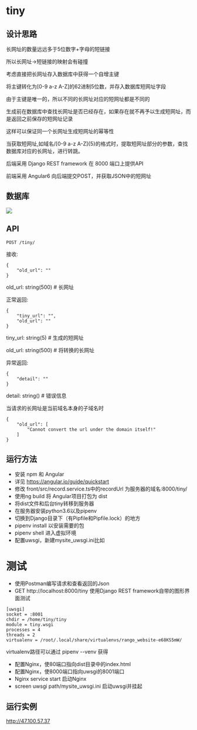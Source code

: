 # tiny

## 设计思路
长网址的数量远远多于5位数字+字母的短链接

所以长网址->短链接的映射会有碰撞

考虑直接把长网址存入数据库中获得一个自增主键

将主键转化为[0-9 a-z A-Z]的62进制5位数，并存入数据库短网址字段

由于主键是唯一的，所以不同的长网址对应的短网址都是不同的

生成前在数据库中查找长网址是否已经存在，如果存在就不再予以生成短网址，而是返回之前保存的短网址记录

这样可以保证同一个长网址生成短网址的幂等性

当获取短网址,如域名/[0-9 a-z A-Z]{5}的格式时，提取短网址部分的参数，查找数据库对应的长网址，进行转跳。

后端采用 Django REST framework 在 8000 端口上提供API

前端采用 Angular6 向后端提交POST，并获取JSON中的短网址
## 数据库
![](http://oj8wl05o7.bkt.clouddn.com/api_record500.png)
## API
```
POST /tiny/
```

接收:

```
{
	"old_url": ""
}
```
old_url: string(500) # 长网址

正常返回:

```
{
	"tiny_url": "",
	"old_url": ""
}
```
tiny_url: string(5) # 生成的短网址

old_url: string(500) # 将转换的长网址

异常返回:

```
{
    "detail": ""
}
```

detail: string() # 错误信息

当请求的长网址是当前域名本身的子域名时

```
{
    "old_url": [
        "Cannot convert the url under the domain itself!"
    ]
}
```

## 运行方法
* 安装 npm 和 Angular
* 详见 https://angular.io/guide/quickstart
* 修改 front/src/record.service.ts中的recordUrl 为服务器的域名:8000/tiny/
* 使用ng build 将 Angular项目打包为 dist
* 将dist文件和后台tiny转移到服务器
* 在服务器安装python3.6以及pipenv
* 切换到Django目录下（有Pipfile和Pipfile.lock）的地方
* pipenv install 以安装需要的包
* pipenv shell 进入虚拟环境
* 配置uwsgi，新建mysite_uwsgi.ini比如

# 测试
* 使用Postman编写请求和查看返回的Json
* GET http://localhost:8000/tiny 使用Django REST framework自带的图形界面测试

 ```
[uwsgi]
socket = :8001
chdir = /home/tiny/tiny 
module = tiny.wsgi 
processes = 4  
threads = 2 
virtualenv = /root/.local/share/virtualenvs/rango_website-e68KS5mW/
 ```
virtualenv路径可以通过 pipenv --venv 获得
* 配置Nginx，使80端口指向dist目录中的index.html
* 配置Nginx，使8000端口指向uwsgi的8001端口
* Nginx service start 启动Nginx
* screen uwsgi path/mysite_uwsgi.ini 启动uwsgi并挂起
## 运行实例
http://47.100.57.37